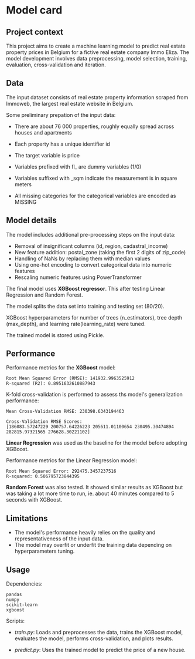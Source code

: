 # Model card

## Project context

This project aims to create a machine learning model to predict real estate property prices in Belgium for a fictive real estate company Immo Eliza. The model development involves data preprocessing, model selection, training, evaluation, cross-validation and iteration.

## Data

The input dataset consists of real estate property information scraped from Immoweb, the largest real estate website in Belgium. 

Some preliminary prepation of the input data:
- There are about 76 000 properties, roughly equally spread across houses and apartments
- Each property has a unique identifier id

- The target variable is price
- Variables prefixed with fl_ are dummy variables (1/0)
- Variables suffixed with _sqm indicate the measurement is in square meters
- All missing categories for the categorical variables are encoded as MISSING

## Model details

The model includes additional pre-processing steps on the input data:
- Removal of insignificant columns (id, region, cadastral_income)
- New feature addition: postal_zone (taking the first 2 digits of zip_code)
- Handling of NaNs by replacing them with median values
- Using one-hot encoding to convert categorical data into numeric features
- Rescaling numeric features using PowerTransformer

The final model uses **XGBoost regressor**. This after testing Linear Regression and Random Forest.  

The model splits the data set into training and testing set (80/20).

XGBoost hyperparameters for number of trees (n_estimators), tree depth (max_depth), and learning rate(learning_rate) were tuned.

The trained model is stored using Pickle.

## Performance

Performance metrics for the **XGBoost** model:

    Root Mean Squared Error (RMSE): 141932.9963525912
    R-squared (R2): 0.8951632610887943

K-fold cross-validation is performed to assess ths model's generalization performance:

    Mean Cross-Validation RMSE: 230398.6343194463

    Cross-Validation RMSE Scores: 
    [186083.57247229 200757.64226223 205611.01100654 230495.30474894 282815.97321565 276628.30221102]

**Linear Regression** was used as the baseline for the model before adopting XGBoost.

Performance metrics for the Linear Regression model:

    Root Mean Squared Error: 292475.3457237516
    R-squared: 0.506795723844395

**Random Forest** was also tested. It showed similar results as XGBoost but was taking a lot more time to run, ie. about 40 minutes compared to 5 seconds with XGBoost.




## Limitations

- The model's performance heavily relies on the quality and representativeness of the input data.
- The model may overfit or underfit the training data depending on hyperparameters tuning.

## Usage

Dependencies:

    pandas
    numpy
    scikit-learn
    xgboost

Scripts:

- *train.py*: Loads and preprocesses the data, trains the XGBoost model, evaluates the model, performs cross-validation, and plots results.

- *predict.py*: Uses the trained model to predict the price of a new house.
